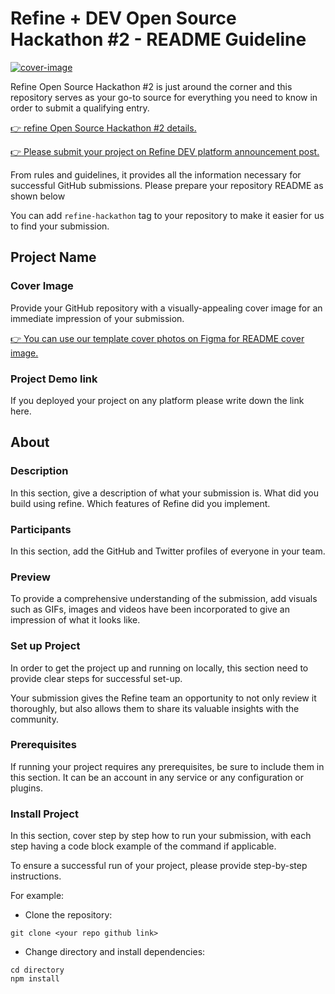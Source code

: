 # Refine + DEV Open Source Hackathon #2 - README Guideline

[![cover-image](https://refine.ams3.cdn.digitaloceanspaces.com/hackathon-2/hackathon_cover.png)](https://s.refine.dev/hackathon2)

Refine Open Source Hackathon #2 is just around the corner and this repository serves as your go-to source for everything you need to know in order to submit a qualifying entry.

[:point_right: refine Open Source Hackathon #2 details.](https://s.refine.dev/hackathon2)

[:point_right: Please submit your project on Refine DEV platform announcement post.](#)

From rules and guidelines, it provides all the information necessary for successful GitHub submissions. Please prepare your repository README as shown below

You can add `refine-hackathon` tag to your repository to make it easier for us to find your submission.

## Project Name

### Cover Image

Provide your GitHub repository with a visually-appealing cover image for an immediate impression of your submission.

[:point_right: You can use our template cover photos on Figma for README cover image.](https://www.figma.com/community/file/1251145251163309086)

### Project Demo link

If you deployed your project on any platform please write down the link here.

## About

### Description

In this section, give a description of what your submission is. What did you build using refine. Which features of Refine did you implement.

### Participants

In this section, add the GitHub and Twitter profiles of everyone in your team.

### Preview

To provide a comprehensive understanding of the submission, add visuals such as GIFs, images and videos have been incorporated to give an impression of what it looks like.

### Set up Project

In order to get the project up and running on locally, this section need to provide clear steps for successful set-up.

Your submission gives the Refine team an opportunity to not only review it thoroughly, but also allows them to share its valuable insights with the community.

### Prerequisites

If running your project requires any prerequisites, be sure to include them in this section.
It can be an account in any service or any configuration or plugins.

### Install Project

In this section, cover step by step how to run your submission, with each step having a code block example of the command if applicable.

To ensure a successful run of your project, please provide step-by-step instructions.

For example:

- Clone the repository:

```
git clone <your repo github link>
```

- Change directory and install dependencies:

```
cd directory
npm install
```
